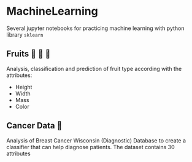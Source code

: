 # MachineLearning

Several jupyter notebooks for practicing machine learning with python library `sklearn`

## Fruits :tangerine: :apple: :lemon:
Analysis, classification and prediction of fruit type according with the attributes: 
* Height
* Width
* Mass
* Color

## Cancer Data :hospital:
Analysis of Breast Cancer Wisconsin (Diagnostic) Database to create a classifier that can help diagnose patients.
The dataset contains 30 attributes 

